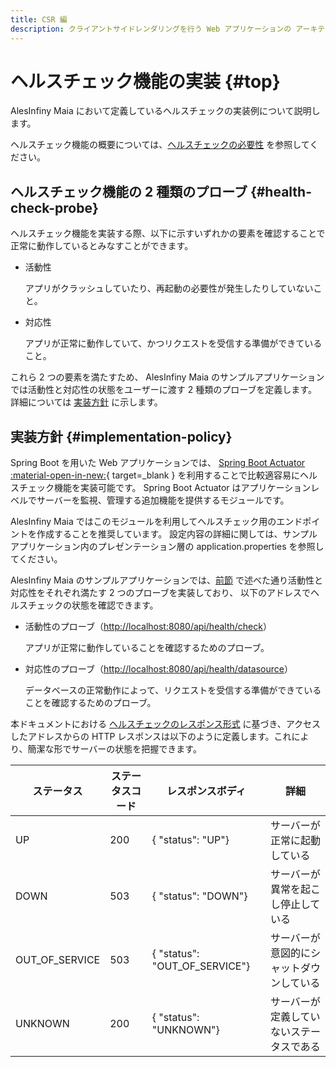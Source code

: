 ```yaml
---
title: CSR 編
description: クライアントサイドレンダリングを行う Web アプリケーションの アーキテクチャについて解説します。
---
```


# ヘルスチェック機能の実装 {#top}

AlesInfiny Maia において定義しているヘルスチェックの実装例について説明します。

ヘルスチェック機能の概要については、[ヘルスチェックの必要性](../../overview/java-application-processing-system/health-check-necessity.md#health-check-necessity) を参照してください。

## ヘルスチェック機能の 2 種類のプローブ {#health-check-probe}

ヘルスチェック機能を実装する際、以下に示すいずれかの要素を確認することで正常に動作しているとみなすことができます。

- 活動性

    アプリがクラッシュしていたり、再起動の必要性が発生したりしていないこと。

- 対応性

    アプリが正常に動作していて、かつリクエストを受信する準備ができていること。

これら 2 つの要素を満たすため、 AlesInfiny Maia のサンプルアプリケーションでは活動性と対応性の状態をユーザーに渡す 2 種類のプローブを定義します。
詳細については [実装方針](#implementation-policy) に示します。

## 実装方針 {#implementation-policy}

Spring Boot を用いた Web アプリケーションでは、 [Spring Boot Actuator :material-open-in-new:](https://spring.pleiades.io/spring-boot/docs/current/reference/html/actuator.html){ target=_blank } を利用することで比較適容易にヘルスチェック機能を実装可能です。
Spring Boot Actuator はアプリケーションレベルでサーバーを監視、管理する追加機能を提供するモジュールです。

AlesInfiny Maia ではこのモジュールを利用してヘルスチェック用のエンドポイントを作成することを推奨しています。
設定内容の詳細に関しては、サンプルアプリケーション内のプレゼンテーション層の application.properties を参照してください。

AlesInfiny Maia のサンプルアプリケーションでは、[前節](#health-check-probe) で述べた通り活動性と対応性をそれぞれ満たす 2 つのプローブを実装しており、
以下のアドレスでヘルスチェックの状態を確認できます。

- 活動性のプローブ（<http://localhost:8080/api/health/check>）

    アプリが正常に動作していることを確認するためのプローブ。

- 対応性のプローブ（<http://localhost:8080/api/health/datasource>）

    データベースの正常動作によって、リクエストを受信する準備ができていることを確認するためのプローブ。

本ドキュメントにおける [ヘルスチェックのレスポンス形式](../../overview/java-application-processing-system/health-check-necessity.md#health-check-response) に基づき、アクセスしたアドレスからの HTTP レスポンスは以下のように定義します。これにより、簡潔な形でサーバーの状態を把握できます。

| ステータス      | ステータスコード | レスポンスボディ                | 詳細                                       |
| -------------- | --------------- | ----------------------------- | ------------------------------------------ |
| UP             | 200             | { "status": "UP"}             | サーバーが正常に起動している                  |
| DOWN           | 503             | { "status": "DOWN"}           | サーバーが異常を起こし停止している            |
| OUT_OF_SERVICE | 503             | { "status": "OUT_OF_SERVICE"} | サーバーが意図的にシャットダウンしている       |
| UNKNOWN        | 200             | { "status": "UNKNOWN"}        | サーバーが定義していないステータスである       |
